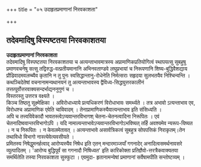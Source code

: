 +++
title = "०५ उदाहृतप्रमाणानां निरवकाशता"

+++


## तदेवमादिषु विस्पष्टतया निरवकाशतया

**उदाहृतप्रमाणानां निरवकाशता**  
तदेवमादिषु विस्पष्टतया निरवकाशतया च अत्यन्ताभावमात्रस्य अप्रामाणिकप्रतियोगित्वं स्थापयत्सु सुबहुषु प्रमाणवचनेषु सत्सु तद्विरुद्ध-वत्प्रतीयमानानि अभिनवताण्डवे लघुप्रभायां च निरूपणानि शिष्य-बुद्धिवैशद्याय प्रौढिवादमवलम्ब्यैव कृतानि न तु पुनः स्वसिद्धान्तानु-रोधेनेति निर्मत्सराः सहृदया सुलभतयैव निश्चिन्वन्ति ।  
कथञ्चिदेतेषां वचनानामन्यथानयनं तु अत्यन्ताभावस्य द्वैविध्य-सिद्ध्युत्तरकालीनं तत्तत्पूर्वोत्तरवाक्यसन्दर्भाद्यननुगुणं च ।  
विस्तरस्तु उत्तरत्र वक्ष्यते ।  
किञ्च तिष्ठतु सूक्ष्मेक्षिका । अविरोधाध्याये प्रत्यधिकरणं विरोधाभावः समर्थ्यते । तत्र अभावो ऽत्यन्ताभाव एव, विरोधश्च अप्रामाणिक एवेति चाविवादम् । तेनाप्रामाणिकस्यैवात्यन्ताभाव इति संसिध्यति ।  
अपि च तत्त्वविवेकादौ भावतस्त्वेऽप्यवान्तरविभागश् चेतना-चेतनत्वादिना निरूपितः । एवं चेतनादिष्ववान्तरविभागोऽपि । यदि नामात्यन्ताभावेऽप्यवान्तरविभागोऽभविष्यत् तर्हि अवश्यमेव न्यरूप-यिष्यत । न च निरूपितः । न केवलमेतावत् । अत्यन्ताभावे असार्वत्रिकत्वं सुबहुत्र सोपपत्तिकं निराकृतम्।तेन तथाविधो विभागो नास्त्येवेत्यवसीयते ।  
प्रमितस्य निषेद्धुमनर्हत्वाद् आरोप्यस्यैव निषेध इति एतन् मन्दारमञ्जयाँ गगनादेर् अनादित्वसमर्थनावसरे व्युत्पादितम् । 'आरोप्य बुद्धिपूर्वं सा गगनादौ निषिध्यत' इति कारिकोक्ता प्रतिज्ञैवो-त्तरत्रैकवाक्यतया समर्थितेति तस्या निरवकाशता सुस्फुटा । एवमुदा- हृतानामन्येषां प्रमाणानां सर्वेषामपीति सन्तोष्टव्यम् ।

